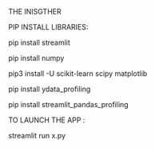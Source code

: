 THE INISGTHER


PIP INSTALL LIBRARIES:

pip install streamlit

pip install numpy

pip3 install -U scikit-learn scipy matplotlib

pip install ydata_profiling 

pip install streamlit_pandas_profiling 




TO LAUNCH THE APP :
	
 streamlit run x.py
